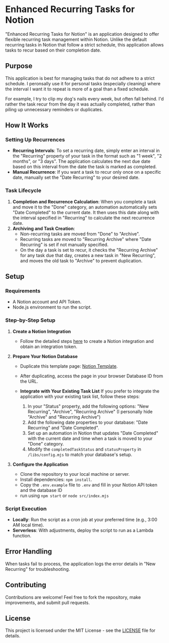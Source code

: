 # Enhanced Recurring Tasks for Notion

"Enhanced Recurring Tasks for Notion" is an application designed to offer flexible recurring task management within Notion. Unlike the default recurring tasks in Notion that follow a strict schedule, this application allows tasks to recur based on their completion date. 

## Purpose

This application is best for managing tasks that do not adhere to a strict schedule. I peronsally use it for personal tasks (especially cleaning) where the interval I want it to repeat is more of a goal than a fixed schedule. 

For example, I try to clip my dog's nails every week, but often fall behind. I'd rather the task recur from the day it was actually completed, rather than piling up unnecessary reminders or duplicates.

## How It Works

### Setting Up Recurrences
- **Recurring Intervals**: To set a recurring date, simply enter an interval in the "Recurring" property of your task in the format such as "1 week", "2 months", or "3 days". The application calculates the next due date based on this interval from the date the task is marked as completed.
- **Manual Recurrence**: If you want a task to recur only once on a specific date, manually set the "Date Recurring" to your desired date.

### Task Lifecycle
1. **Completion and Recurrence Calculation**: When you complete a task and move it to the "Done" category, an automation automatically sets "Date Completed" to the current date. It then uses this date along with the interval specified in "Recurring" to calculate the next recurrence date.
2. **Archiving and Task Creation**:
    - Non-recurring tasks are moved from "Done" to "Archive".
    - Recurring tasks are moved to "Recurring Archive" where "Date Recurring" is set if not manually specified.
    - On the day a task is set to recur, it checks the "Recurring Archive" for any task due that day, creates a new task in "New Recurring", and moves the old task to "Archive" to prevent duplication.

## Setup

### Requirements
- A Notion account and API Token.
- Node.js environment to run the script.

### Step-by-Step Setup

1. **Create a Notion Integration**
   - Follow the detailed steps [here](https://developers.notion.com/docs/create-a-notion-integration) to create a Notion integration and obtain an integration token.

2. **Prepare Your Notion Database**
   - Duplicate this template page: [Notion Template](https://rounded-produce-1bd.notion.site/88ae47e9038248f382702508ffb359db?v=8b60d8fb26264332991286dadbb786de).
   - After duplicating, access the page in your browser Database ID from the URL. 

    - **Integrate with Your Existing Task List**
       If you prefer to integrate the application with your existing task list, follow these steps:
       1. In your "Status" property, add the following options: "New Recurring", "Archive", "Recurring Archive" (I personally hide "Archive" and "Recurring Archive")
       2. Add the following date properties to your database: "Date Recurring" and "Date Completed".
       3. Set up an automation in Notion that updates "Date Completed" with the current date and time when a task is moved to your "Done" category.
       4. Modify the `completedTaskStatus` and `statusProperty` in `/libs/config.mjs` to match your database's setup.

3. **Configure the Application**
   - Clone the repository to your local machine or server.
   - Install dependencies: `npm install`.
   - Copy the `.env.example` file to `.env` and fill in your Notion API token and the database ID
   - run using `npm start` or `node src/index.mjs`

### Script Execution
- **Locally**: Run the script as a cron job at your preferred time (e.g., 3:00 AM local time).
- **Serverless**: With adjustments, deploy the script to run as a Lambda function.

## Error Handling
When tasks fail to process, the application logs the error details in "New Recurring" for troubleshooting.

## Contributing
Contributions are welcome! Feel free to fork the repository, make improvements, and submit pull requests.

## License
This project is licensed under the MIT License - see the [LICENSE](LICENSE) file for details.
